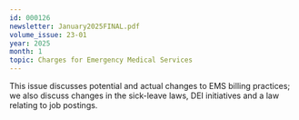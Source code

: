 ```yaml
---
id: 000126
newsletter: January2025FINAL.pdf
volume_issue: 23-01
year: 2025
month: 1
topic: Charges for Emergency Medical Services
---
```


This issue discusses potential and actual changes to EMS billing practices; we also discuss changes in the sick-leave laws, DEI initiatives and a law relating to job postings.